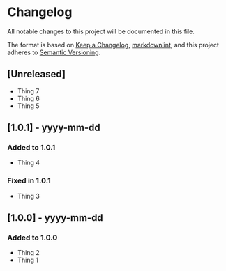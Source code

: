 # Changelog

All notable changes to this project will be documented in this file.

The format is based on [Keep a Changelog], [markdownlint],
and this project adheres to [Semantic Versioning].

## [Unreleased]

- Thing 7
- Thing 6
- Thing 5

## [1.0.1] - yyyy-mm-dd

### Added to 1.0.1

- Thing 4

### Fixed in 1.0.1

- Thing 3

## [1.0.0] - yyyy-mm-dd

### Added to 1.0.0

- Thing 2
- Thing 1

[Keep a Changelog]: https://keepachangelog.com/en/1.0.0/
[markdownlint]: https://dlaa.me/markdownlint/
[Semantic Versioning]: https://semver.org/spec/v2.0.0.html

